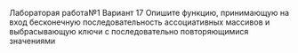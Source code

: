 Лабораторая работа№1 Вариант 17
Опишите функцию, принимающую на вход бесконечную последовательность ассоциативных массивов и выбрасывающую ключи с последовательно повторяющимися значениями
